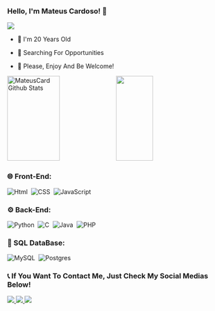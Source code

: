 ### Hello, I'm Mateus Cardoso! 👋

<img src="https://komarev.com/ghpvc/?username=MateusCard&style=for-the-badge"></img>

- 🎉 I'm 20 Years Old

- 🔎 Searching For Opportunities

- 🤗 Please, Enjoy And Be Welcome!

 <div>  
  <img width="49%" height="195px" src="https://github-readme-stats.vercel.app/api?username=MateusCard&show_icons=true&count_private=true&hide_border=true&title_color=A4F4EF&icon_color=A4F4EF&text_color=cfd6f5&bg_color=22222b" alt="MateusCard Github Stats" /> 
  <img width="41%" height="195px" src="https://github-readme-stats.vercel.app/api/top-langs/?username=MateusCard&layout=compact&hide_border=true&title_color=A4F4EF&text_color=cfd6f5&bg_color=0d1117" />
</div>

### 🌐 Front-End:
![Html](https://img.shields.io/badge/HTML5-E34F26?style=for-the-badge&logo=html5&logoColor=white)&nbsp;
![CSS](https://img.shields.io/badge/CSS3-1572B6?style=for-the-badge&logo=css3&logoColor=white)&nbsp;
![JavaScript](https://img.shields.io/badge/JavaScript-323330?style=for-the-badge&logo=javascript&logoColor=F7DF1E)&nbsp;

### ⚙️ Back-End:
![Python](https://img.shields.io/badge/Python-3776AB?style=for-the-badge&logo=python&logoColor=white)&nbsp;
![C](https://img.shields.io/badge/C-00599C?style=for-the-badge&logo=c&logoColor=white)&nbsp;
![Java](https://img.shields.io/badge/Java-ED8B00?style=for-the-badge&logo=openjdk&logoColor=white)&nbsp;
![PHP](https://img.shields.io/badge/php-%23777BB4.svg?style=for-the-badge&logo=php&logoColor=white)&nbsp;

### 🔑 SQL DataBase:
![MySQL](https://img.shields.io/badge/mysql-4479A1.svg?style=for-the-badge&logo=mysql&logoColor=white)&nbsp;
![Postgres](https://img.shields.io/badge/postgres-%23316192.svg?style=for-the-badge&logo=postgresql&logoColor=white)&nbsp;

### 📞 If You Want To Contact Me, Just Check My Social Medias Below!

<div>
  <a href="https://www.linkedin.com/in/mateus-cardoso-b60576291/" target="_blank"> <img src="https://img.shields.io/badge/LinkedIn-0077B5?style=for-the-badge&logo=linkedin&logoColor=white"> </a>
  <a href="mateus.novaes.15062004@gmail.com" target="_blank"> <img src="https://img.shields.io/badge/Gmail-D14836?style=for-the-badge&logo=gmail&logoColor=white"> </a>
  <a href="" target="_blank"> <img src="https://img.shields.io/badge/Telegram-000000?style=for-the-badge&logo=telegram&logoColor=white"> </a>
</div>
 
